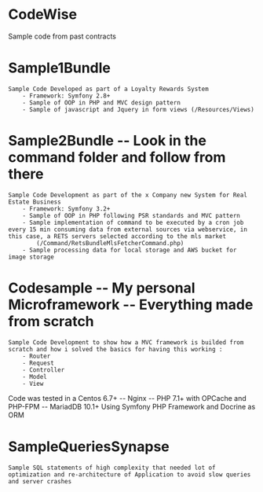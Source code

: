 # CodeWise
Sample code from past contracts

# Sample1Bundle

	Sample Code Developed as part of a Loyalty Rewards System
		- Framework: Symfony 2.8+
		- Sample of OOP in PHP and MVC design pattern
		- Sample of javascript and Jquery in form views (/Resources/Views)

# Sample2Bundle -- Look in the command folder and follow from there

	Sample Code Development as part of the x Company new System for Real Estate Business
		- Framework: Symfony 3.2+
		- Sample of OOP in PHP following PSR standards and MVC pattern
		- Sample implementation of command to be executed by a cron job every 15 min consuming data from external sources via webservice, in this case, a RETS servers selected according to the mls market
			(/Command/RetsBundleMlsFetcherCommand.php)
		- Sample processing data for local storage and AWS bucket for image storage
			
#  Codesample -- My personal Microframework -- Everything made from scratch 
	Sample Code Development to show how a MVC framework is builded from scratch and how i solved the basics for having this working :
		- Router
		- Request
		- Controller
		- Model
		- View		
	

Code was tested in a Centos 6.7+ -- Nginx -- PHP 7.1+ with OPCache and PHP-FPM -- MariadDB 10.1+
Using Symfony PHP Framework and Docrine as ORM

# SampleQueriesSynapse

	Sample SQL statements of high complexity that needed lot of optimization and re-architecture of Application to avoid slow queries and server crashes
